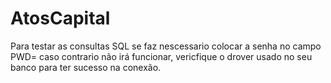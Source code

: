 # AtosCapital

Para testar as consultas SQL se faz nescessario colocar a senha no campo PWD= caso contrario não irá funcionar, vericfique o drover usado no seu banco para ter sucesso na conexão. 
